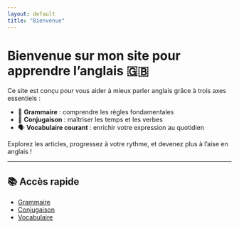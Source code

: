 ```yaml
---
layout: default
title: "Bienvenue"
---
```


# Bienvenue sur mon site pour apprendre l’anglais 🇬🇧

Ce site est conçu pour vous aider à mieux parler anglais grâce à trois axes essentiels :

- 📘 **Grammaire** : comprendre les règles fondamentales
- 🔁 **Conjugaison** : maîtriser les temps et les verbes
- 🗣️ **Vocabulaire courant** : enrichir votre expression au quotidien

Explorez les articles, progressez à votre rythme, et devenez plus à l’aise en anglais !

---

## 📚 Accès rapide

- [Grammaire](grammaire.html)
- [Conjugaison](conjugaison.html)
- [Vocabulaire](vocabulaire.html)
